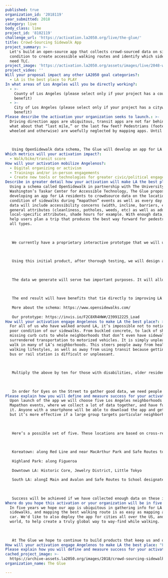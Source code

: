 ```yaml
---
published: true
organization_id: '2018119'
year_submitted: 2018
category: live
body_class: lime
project_id: '8102119'
challenge_url: 'https://activation.la2050.org/live/the-glue/'
title: Crowd-Sourcing Sidewalk App
project_summary: >-
  Let's build an open-source app that collects crowd-sourced data on sidewalk
  condition to create accessible walking routes and identify which sidewalks
  need TLC.
project_image: 'https://activation.la2050.org/assets/images/live/2048-wide/the-glue.jpg'
project_video: ''
Will your proposal impact any other LA2050 goal categories?:
  - LA is the best place to PLAY
In what areas of Los Angeles will you be directly working?:
  - >-
    County of Los Angeles (please select only if your project has a countywide
    benefit)
  - >-
    City of Los Angeles (please select only if your project has a citywide
    benefit)
Please describe the activation your organization seeks to launch.: >-
  Driving direction apps are ubiquitous, transit apps are not far behind, but
  what about that “last mile,” or the last few feet? Pedestrians (footed,
  wheeled and otherwise) are woefully neglected by mapping apps. Until now.
   
   
   
   Using OpenSidewalk data schema, The Glue will develop an app for LA residents to crowd source the location and condition of sidewalks. With enough data, we will help users plan a trip that produces the best way forward for pedestrians of all types.
Which metrics will your activation impact?​:
  - Walk/bike/transit score
How will your activation mobilize Angelenos?:
  - Digital organizing or activism
  - Trainings and/or in-person engagements
  - Create new tools or technologies for greater civic/political engagement
Describe in greater detail how your activation will make LA the best place?: >-
  Using a schema called OpenSidewalk in partnership with The University of
  Washington’s Taskar Center for Accessible Technology, The Glue proposes
  developing an app for LA residents to crowdsource data on the location and
  condition of sidewalks during “mapathon” events as well as every day. This
  data will include accessibility concerns (width, incline, barriers, etc),
  general attributes (cleanliness, potholes, weeds, etc) as well as add
  local-specific attributes, shade hours for example. With enough data, we can
  help users plan a trip that produces the best way forward for pedestrians of
  all types.
   
   
   
   We currently have a proprietary interactive prototype that we will use to build out into a fully functional initial app. In collaboration with the University of Washington we will establish a baseline pedestrian network, and then invite participants to validate and adjust individual areas. Functionality will include GPS tracking of data including barriers, incline, curbs, lighting, ramps, tactile paving, wheelchair access, amenities such as water fountains, benches, shelter, toilets and others. Additionally, we may implement camera width measurement and exact incline measurement by gyroscope. 
   
   
   
   Using this initial product, after thorough testing, we will design and hold ‘mapathon’ events centered around high density transit areas to gather data in initial large bursts. Using those learnings, we will refine the app if needed, as well as our incentivisation approach, and hold more mapathon events, as well as release the app for use in people’s everyday lives. 
   
   
   
   The data we generate will serve two important purposes. It will allow citizens to plan the best routes, end to end. It will also allow us to collect open-source information to add to LA’s on the condition of pedestrian access in and around the most dense and trafficked transit areas. This will help both public and private organizations to prioritize issues that may keep citizens from walking and using transit to its fullest. 
   
   
   
   The end result will have benefits that tie directly to improving LA’s walk, bike and transit score. If physical access to transit is easier to understand, as well as in better repair, that will increase transit use and ridership. Allowing citizens to find the most accessible route for them, especially for those in wheelchairs, with limited mobility, or simply pushing a stroller will enhance overall safety, making people feel better about getting outside and enjoying Los Angeles. Finally, simply the knowledge that “someone is listening” when citizens report problems goes a long way to instill faith and trust in civic organizations. These all contribute to our shared goal of a more livable and sustainable city.
   
   More about the schema: https://www.opensidewalks.com/
   
   Our prototype: https://invis.io/F2C8XR4HW#/239912225_Load
How will your activation engage Angelenos to make LA the best place?: >-
  For all of us who have walked around LA, it’s impossible not to notice the
  poor condition of our sidewalks. From buckled concrete, to lack of shade, to
  missing curb cuts to whole neighborhoods that don’t even have sidewalks, we’ve
  surrendered transportation to motorized vehicles. It is simply unpleasant to
  walk in many of LA’s neighborhoods. This steers people away from healthy
  walking lifestyles, as well as away from using transit because getting to the
  bus or rail station is difficult or unpleasant.
   
   
   
   Multiply the above by ten for those with disabilities, older residents and people pushing strollers. They know that a buckled sidewalk can be anything from an inconvenience to a major catastrophe. And often these are the people who need our sidewalks the most. 
   
   
   
   In order for Eyes on the Street to gather good data, we need people to use the app! Once EotS is built, we hope LA2050 can help us encourage use of the app through Mapathon events, incentives and publicity. We want to reach out to a breadth of communities to gather data on their neighborhoods, especially those in “High Injury Networks.” Those areas often need the most infrastructure investment and the first step is understanding the current state of the sidewalks. Where The Glue brings the design and technical chops, we hope to partner with LA2050’s extensive community outreach and strategic partnerships to populate data.
Please explain how you will define and measure success for your activation.​: >-
  Upon launch of the app we will choose five Los Angeles neighborhoods to hold
  Mapathon events, where we collect a lot of data together, and have fun doing
  it. Anyone with a smartphone will be able to download the app and get mapping,
  but it’s more effective if a large group targets particular neighborhoods.
   
   
   
   Here’s a possible set of five. These locations are based on cross-referencing High Injury Network Spotlight Streets with Metro ridership data:
   
   
   
   Koreatown: along Red Line and near MacArthur Park and Safe Routes to School designated areas
   
   Highland Park: along Figueroa
   
   Downtown LA: Historic Core, Jewelry District, Little Tokyo
   
   South LA: alongI Main and Avalon and Safe Routes to School designated areas
   
   
   
   Success will be achieved if we have collected enough data on these initial five neighborhoods to map safe pedestrian routes for each neighborhood.
Where do you hope this activation or your organization will be in five years?: >-
  In five years we hope our app is ubiquitous in gathering info for LA
  sidewalks, and mapping the best walking route is as easy as mapping a route by
  car. We'd like to also deploy the app for cities all over the US, and even the
  world, to help create a truly global way to way-find while walking.
   
   
   
   At The Glue we hope to continue to build products that keep us and our planet healthy and connected, and fun while doing it.
How will your activation engage Angelenos to make LA the best place: "For all of us who have walked around LA, it’s impossible not to notice the poor condition of our sidewalks. From buckled concrete, to lack of shade, to missing curb cuts to whole neighborhoods that don’t even have sidewalks, we’ve surrendered transportation to motorized vehicles. It is simply unpleasant to walk in many of LA’s neighborhoods. This steers people away from healthy walking lifestyles, as well as away from using transit because getting to the bus or rail station is difficult or unpleasant.\r\n\r\nMultiply the above by ten for those with disabilities, older residents and people pushing strollers. They know that a buckled sidewalk can be anything from an inconvenience to a major catastrophe. And often these are the people who need our sidewalks the most. \r\n\r\nIn order for Eyes on the Street to gather good data, we need people to use the app! Once EotS is built, we hope LA2050 can help us encourage use of the app through Mapathon events, incentives and publicity. We want to reach out to a breadth of communities to gather data on their neighborhoods, especially those in “High Injury Networks.” Those areas often need the most infrastructure investment and the first step is understanding the current state of the sidewalks. Where The Glue brings the design and technical chops, we hope to partner with LA2050’s extensive community outreach and strategic partnerships to populate data."
Please explain how you will define and measure success for your activation.: "Upon launch of the app we will choose five Los Angeles neighborhoods to hold Mapathon events, where we collect a lot of data together, and have fun doing it. Anyone with a smartphone will be able to download the app and get mapping, but it’s more effective if a large group targets particular neighborhoods.\r\n\r\nHere’s a possible set of five. These locations are based on cross-referencing High Injury Network Spotlight Streets with Metro ridership data:\r\n\r\nKoreatown: along Red Line and near MacArthur Park and Safe Routes to School designated areas\r\nHighland Park: along Figueroa\r\nDowntown LA: Historic Core, Jewelry District, Little Tokyo\r\nSouth LA: alongI Main and Avalon and Safe Routes to School designated areas\r\n\r\nSuccess will be achieved if we have collected enough data on these initial five neighborhoods to map safe pedestrian routes for each neighborhood."
cached_project_image: >-
  https://archive-assets.la2050.org/images/2018/crowd-sourcing-sidewalk-app/activation.la2050.org/assets/images/live/2048-wide/the-glue.jpg
organization_name: The Glue

---
```

